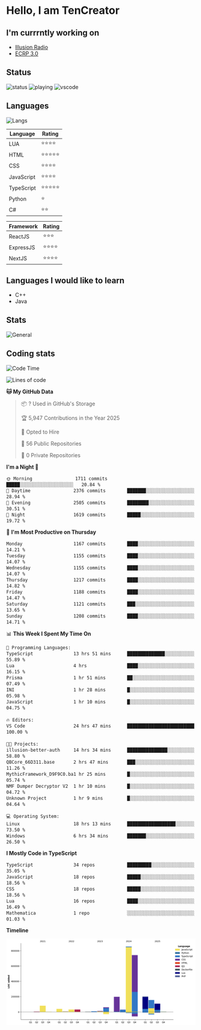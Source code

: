 # Hello, I am TenCreator

## I'm currrntly working on
- [Illusion Radio](https://illusionradio.co.uk/)
- [ECRP 3.0](http://github.com/Emerald-Coast-Roleplay/)

## Status
![status](https://api.statusbadges.me/badge/status/518334475038359555?simple=true&style=for-the-badge)
![playing](https://api.statusbadges.me/badge/playing/518334475038359555?style=for-the-badge)
![vscode](https://api.statusbadges.me/badge/vscode/518334475038359555?style=for-the-badge)

## Languages
![Langs](https://github-readme-stats.vercel.app/api/top-langs/?username=tencreator&layout=compact&theme=radical)


|Language|Rating|
|--------|------|
|LUA|⭐️⭐️⭐️⭐️|
|HTML|⭐️⭐️⭐️⭐️⭐️|
|CSS|⭐️⭐️⭐️⭐️|
|JavaScript|⭐️⭐️⭐️⭐️|
|TypeScript|⭐️⭐️⭐️⭐️⭐️|
|Python|⭐️|
|C#|⭐️⭐️ |

|Framework|Rating|
|--------|------|
|ReactJS|⭐️⭐️⭐|
|ExpressJS|⭐️⭐️⭐️⭐️|
|NextJS|⭐️⭐️⭐⭐️|

## Languages I would like to learn
- C++
- Java

## Stats
![General](https://github-readme-stats.vercel.app/api?username=tencreator&show_icons=true&theme=radical)

## Coding stats

<!--START_SECTION:waka-->
![Code Time](http://img.shields.io/badge/Code%20Time-748%20hrs%2052%20mins-blue)

![Lines of code](https://img.shields.io/badge/From%20Hello%20World%20I%27ve%20Written-2.6%20million%20lines%20of%20code-blue)

**🐱 My GitHub Data** 

> 📦 ? Used in GitHub's Storage 
 > 
> 🏆 5,947 Contributions in the Year 2025
 > 
> 💼 Opted to Hire
 > 
> 📜 56 Public Repositories 
 > 
> 🔑 0 Private Repositories 
 > 
**I'm a Night 🦉** 

```text
🌞 Morning                1711 commits        █████░░░░░░░░░░░░░░░░░░░░   20.84 % 
🌆 Daytime                2376 commits        ███████░░░░░░░░░░░░░░░░░░   28.94 % 
🌃 Evening                2505 commits        ████████░░░░░░░░░░░░░░░░░   30.51 % 
🌙 Night                  1619 commits        █████░░░░░░░░░░░░░░░░░░░░   19.72 % 
```
📅 **I'm Most Productive on Thursday** 

```text
Monday                   1167 commits        ████░░░░░░░░░░░░░░░░░░░░░   14.21 % 
Tuesday                  1155 commits        ████░░░░░░░░░░░░░░░░░░░░░   14.07 % 
Wednesday                1155 commits        ████░░░░░░░░░░░░░░░░░░░░░   14.07 % 
Thursday                 1217 commits        ████░░░░░░░░░░░░░░░░░░░░░   14.82 % 
Friday                   1188 commits        ████░░░░░░░░░░░░░░░░░░░░░   14.47 % 
Saturday                 1121 commits        ███░░░░░░░░░░░░░░░░░░░░░░   13.65 % 
Sunday                   1208 commits        ████░░░░░░░░░░░░░░░░░░░░░   14.71 % 
```


📊 **This Week I Spent My Time On** 

```text
💬 Programming Languages: 
TypeScript               13 hrs 51 mins      ██████████████░░░░░░░░░░░   55.89 % 
Lua                      4 hrs               ████░░░░░░░░░░░░░░░░░░░░░   16.15 % 
Prisma                   1 hr 51 mins        ██░░░░░░░░░░░░░░░░░░░░░░░   07.49 % 
INI                      1 hr 28 mins        █░░░░░░░░░░░░░░░░░░░░░░░░   05.98 % 
JavaScript               1 hr 10 mins        █░░░░░░░░░░░░░░░░░░░░░░░░   04.75 % 

🔥 Editors: 
VS Code                  24 hrs 47 mins      █████████████████████████   100.00 % 

🐱‍💻 Projects: 
illusion-better-auth     14 hrs 34 mins      ███████████████░░░░░░░░░░   58.80 % 
QBCore_66D311.base       2 hrs 47 mins       ███░░░░░░░░░░░░░░░░░░░░░░   11.26 % 
MythicFramework_D9F9C0.ba1 hr 25 mins        █░░░░░░░░░░░░░░░░░░░░░░░░   05.74 % 
NMF Dumper Decryptor V2  1 hr 10 mins        █░░░░░░░░░░░░░░░░░░░░░░░░   04.72 % 
Unknown Project          1 hr 9 mins         █░░░░░░░░░░░░░░░░░░░░░░░░   04.64 % 

💻 Operating System: 
Linux                    18 hrs 13 mins      ██████████████████░░░░░░░   73.50 % 
Windows                  6 hrs 34 mins       ███████░░░░░░░░░░░░░░░░░░   26.50 % 
```

**I Mostly Code in TypeScript** 

```text
TypeScript               34 repos            █████████░░░░░░░░░░░░░░░░   35.05 % 
JavaScript               18 repos            █████░░░░░░░░░░░░░░░░░░░░   18.56 % 
CSS                      18 repos            █████░░░░░░░░░░░░░░░░░░░░   18.56 % 
Lua                      16 repos            ████░░░░░░░░░░░░░░░░░░░░░   16.49 % 
Mathematica              1 repo              ░░░░░░░░░░░░░░░░░░░░░░░░░   01.03 % 
```



**Timeline**

![Lines of Code chart](https://raw.githubusercontent.com/tencreator/tencreator/main/assets/bar_graph.png)


<!--END_SECTION:waka-->
